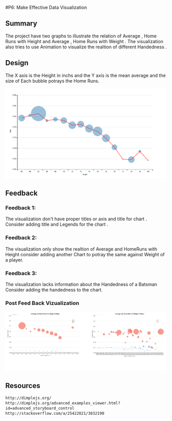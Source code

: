 #P6: Make Effective Data Visualization

## Summary 
The project have two graphs to illustrate the relation of Average , Home Runs with Height and Average , Home Runs with Weight .
The visualization also tries to use Animation to visualize the realtion of different Handedness .

## Design 

The X axis is the Height in inchs and the Y axis is the mean average and the size of Each bubble potrays the Home Runs.

<img src='imgs/before.png'></img>

## Feedback

### Feedback 1:
The visualization don't have proper titles or axis and title for chart . Consider adding title and Legends for the chart .

### Feedback 2:
The visualization only show the realtion of Average and HomeRuns with Height consider adding another Chart to potray the same 
against Weight of a player.

### Feedback 3:
The visualization lacks information about the Handedness of a Batsman Consider adding the handedness to the chart.

### Post Feed Back Vizualization

<img src='imgs/after.png'></img>

## Resources

    http://dimplejs.org/
    http://dimplejs.org/advanced_examples_viewer.html?id=advanced_storyboard_control
    http://stackoverflow.com/a/25422021/3832190

